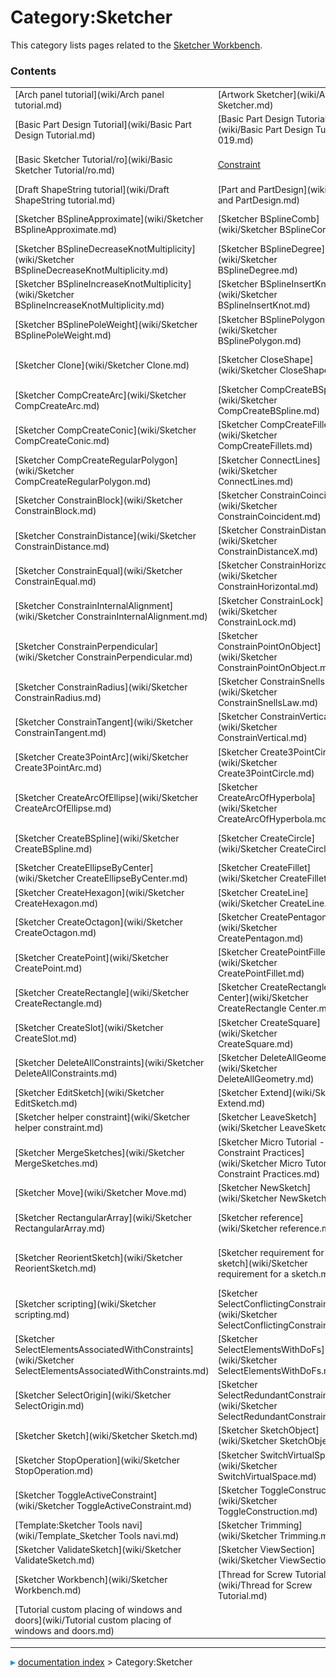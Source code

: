 # Category:Sketcher
This category lists pages related to the [Sketcher Workbench](Sketcher_Workbench.md).

### Contents

|     |     |     |
| --- | --- | --- |
| [Arch panel tutorial](wiki/Arch panel tutorial.md) | [Artwork Sketcher](wiki/Artwork Sketcher.md) | [Basic Attachment Tutorial](wiki/Basic Attachment Tutorial.md) |
| [Basic Part Design Tutorial](wiki/Basic Part Design Tutorial.md) | [Basic Part Design Tutorial 019](wiki/Basic Part Design Tutorial 019.md) | [Basic Sketcher Tutorial](wiki/Basic Sketcher Tutorial.md) |
| [Basic Sketcher Tutorial/ro](wiki/Basic Sketcher Tutorial/ro.md) | [Constraint](wiki/Constraint.md) | [Creating a simple part with PartDesign](wiki/Creating a simple part with PartDesign.md) |
| [Draft ShapeString tutorial](wiki/Draft ShapeString tutorial.md) | [Part and PartDesign](wiki/Part and PartDesign.md) | [Sketch](wiki/Sketch.md) |
| [Sketcher BSplineApproximate](wiki/Sketcher BSplineApproximate.md) | [Sketcher BSplineComb](wiki/Sketcher BSplineComb.md) | [Sketcher BSplineDecreaseDegree](wiki/Sketcher BSplineDecreaseDegree.md) |
| [Sketcher BSplineDecreaseKnotMultiplicity](wiki/Sketcher BSplineDecreaseKnotMultiplicity.md) | [Sketcher BSplineDegree](wiki/Sketcher BSplineDegree.md) | [Sketcher BSplineIncreaseDegree](wiki/Sketcher BSplineIncreaseDegree.md) |
| [Sketcher BSplineIncreaseKnotMultiplicity](wiki/Sketcher BSplineIncreaseKnotMultiplicity.md) | [Sketcher BSplineInsertKnot](wiki/Sketcher BSplineInsertKnot.md) | [Sketcher BSplineKnotMultiplicity](wiki/Sketcher BSplineKnotMultiplicity.md) |
| [Sketcher BSplinePoleWeight](wiki/Sketcher BSplinePoleWeight.md) | [Sketcher BSplinePolygon](wiki/Sketcher BSplinePolygon.md) | [Sketcher CarbonCopy](wiki/Sketcher CarbonCopy.md) |
| [Sketcher Clone](wiki/Sketcher Clone.md) | [Sketcher CloseShape](wiki/Sketcher CloseShape.md) | [Sketcher CompConstrainRadDia](wiki/Sketcher CompConstrainRadDia.md) |
| [Sketcher CompCreateArc](wiki/Sketcher CompCreateArc.md) | [Sketcher CompCreateBSpline](wiki/Sketcher CompCreateBSpline.md) | [Sketcher CompCreateCircle](wiki/Sketcher CompCreateCircle.md) |
| [Sketcher CompCreateConic](wiki/Sketcher CompCreateConic.md) | [Sketcher CompCreateFillets](wiki/Sketcher CompCreateFillets.md) | [Sketcher CompCreateRectangles](wiki/Sketcher CompCreateRectangles.md) |
| [Sketcher CompCreateRegularPolygon](wiki/Sketcher CompCreateRegularPolygon.md) | [Sketcher ConnectLines](wiki/Sketcher ConnectLines.md) | [Sketcher ConstrainAngle](wiki/Sketcher ConstrainAngle.md) |
| [Sketcher ConstrainBlock](wiki/Sketcher ConstrainBlock.md) | [Sketcher ConstrainCoincident](wiki/Sketcher ConstrainCoincident.md) | [Sketcher ConstrainDiameter](wiki/Sketcher ConstrainDiameter.md) |
| [Sketcher ConstrainDistance](wiki/Sketcher ConstrainDistance.md) | [Sketcher ConstrainDistanceX](wiki/Sketcher ConstrainDistanceX.md) | [Sketcher ConstrainDistanceY](wiki/Sketcher ConstrainDistanceY.md) |
| [Sketcher ConstrainEqual](wiki/Sketcher ConstrainEqual.md) | [Sketcher ConstrainHorizontal](wiki/Sketcher ConstrainHorizontal.md) | [Sketcher ConstrainHorizontal/ja](wiki/Sketcher ConstrainHorizontal/ja.md) |
| [Sketcher ConstrainInternalAlignment](wiki/Sketcher ConstrainInternalAlignment.md) | [Sketcher ConstrainLock](wiki/Sketcher ConstrainLock.md) | [Sketcher ConstrainParallel](wiki/Sketcher ConstrainParallel.md) |
| [Sketcher ConstrainPerpendicular](wiki/Sketcher ConstrainPerpendicular.md) | [Sketcher ConstrainPointOnObject](wiki/Sketcher ConstrainPointOnObject.md) | [Sketcher ConstrainRadiam](wiki/Sketcher ConstrainRadiam.md) |
| [Sketcher ConstrainRadius](wiki/Sketcher ConstrainRadius.md) | [Sketcher ConstrainSnellsLaw](wiki/Sketcher ConstrainSnellsLaw.md) | [Sketcher ConstrainSymmetric](wiki/Sketcher ConstrainSymmetric.md) |
| [Sketcher ConstrainTangent](wiki/Sketcher ConstrainTangent.md) | [Sketcher ConstrainVertical](wiki/Sketcher ConstrainVertical.md) | [Sketcher Copy](wiki/Sketcher Copy.md) |
| [Sketcher Create3PointArc](wiki/Sketcher Create3PointArc.md) | [Sketcher Create3PointCircle](wiki/Sketcher Create3PointCircle.md) | [Sketcher CreateArc](wiki/Sketcher CreateArc.md) |
| [Sketcher CreateArcOfEllipse](wiki/Sketcher CreateArcOfEllipse.md) | [Sketcher CreateArcOfHyperbola](wiki/Sketcher CreateArcOfHyperbola.md) | [Sketcher CreateArcOfParabola](wiki/Sketcher CreateArcOfParabola.md) |
| [Sketcher CreateBSpline](wiki/Sketcher CreateBSpline.md) | [Sketcher CreateCircle](wiki/Sketcher CreateCircle.md) | [Sketcher CreateEllipseBy3Points](wiki/Sketcher CreateEllipseBy3Points.md) |
| [Sketcher CreateEllipseByCenter](wiki/Sketcher CreateEllipseByCenter.md) | [Sketcher CreateFillet](wiki/Sketcher CreateFillet.md) | [Sketcher CreateHeptagon](wiki/Sketcher CreateHeptagon.md) |
| [Sketcher CreateHexagon](wiki/Sketcher CreateHexagon.md) | [Sketcher CreateLine](wiki/Sketcher CreateLine.md) | [Sketcher CreateOblong](wiki/Sketcher CreateOblong.md) |
| [Sketcher CreateOctagon](wiki/Sketcher CreateOctagon.md) | [Sketcher CreatePentagon](wiki/Sketcher CreatePentagon.md) | [Sketcher CreatePeriodicBSpline](wiki/Sketcher CreatePeriodicBSpline.md) |
| [Sketcher CreatePoint](wiki/Sketcher CreatePoint.md) | [Sketcher CreatePointFillet](wiki/Sketcher CreatePointFillet.md) | [Sketcher CreatePolyline](wiki/Sketcher CreatePolyline.md) |
| [Sketcher CreateRectangle](wiki/Sketcher CreateRectangle.md) | [Sketcher CreateRectangle Center](wiki/Sketcher CreateRectangle Center.md) | [Sketcher CreateRegularPolygon](wiki/Sketcher CreateRegularPolygon.md) |
| [Sketcher CreateSlot](wiki/Sketcher CreateSlot.md) | [Sketcher CreateSquare](wiki/Sketcher CreateSquare.md) | [Sketcher CreateTriangle](wiki/Sketcher CreateTriangle.md) |
| [Sketcher DeleteAllConstraints](wiki/Sketcher DeleteAllConstraints.md) | [Sketcher DeleteAllGeometry](wiki/Sketcher DeleteAllGeometry.md) | [Sketcher Dialog](wiki/Sketcher Dialog.md) |
| [Sketcher EditSketch](wiki/Sketcher EditSketch.md) | [Sketcher Extend](wiki/Sketcher Extend.md) | [Sketcher External](wiki/Sketcher External.md) |
| [Sketcher helper constraint](wiki/Sketcher helper constraint.md) | [Sketcher LeaveSketch](wiki/Sketcher LeaveSketch.md) | [Sketcher MapSketch](wiki/Sketcher MapSketch.md) |
| [Sketcher MergeSketches](wiki/Sketcher MergeSketches.md) | [Sketcher Micro Tutorial - Constraint Practices](wiki/Sketcher Micro Tutorial - Constraint Practices.md) | [Sketcher MirrorSketch](wiki/Sketcher MirrorSketch.md) |
| [Sketcher Move](wiki/Sketcher Move.md) | [Sketcher NewSketch](wiki/Sketcher NewSketch.md) | [Sketcher Preferences](wiki/Sketcher Preferences.md) |
| [Sketcher RectangularArray](wiki/Sketcher RectangularArray.md) | [Sketcher reference](wiki/Sketcher reference.md) | [Sketcher RemoveAxesAlignment](wiki/Sketcher RemoveAxesAlignment.md) |
| [Sketcher ReorientSketch](wiki/Sketcher ReorientSketch.md) | [Sketcher requirement for a sketch](wiki/Sketcher requirement for a sketch.md) | [Sketcher RestoreInternalAlignmentGeometry](wiki/Sketcher RestoreInternalAlignmentGeometry.md) |
| [Sketcher scripting](wiki/Sketcher scripting.md) | [Sketcher SelectConflictingConstraints](wiki/Sketcher SelectConflictingConstraints.md) | [Sketcher SelectConstraints](wiki/Sketcher SelectConstraints.md) |
| [Sketcher SelectElementsAssociatedWithConstraints](wiki/Sketcher SelectElementsAssociatedWithConstraints.md) | [Sketcher SelectElementsWithDoFs](wiki/Sketcher SelectElementsWithDoFs.md) | [Sketcher SelectHorizontalAxis](wiki/Sketcher SelectHorizontalAxis.md) |
| [Sketcher SelectOrigin](wiki/Sketcher SelectOrigin.md) | [Sketcher SelectRedundantConstraints](wiki/Sketcher SelectRedundantConstraints.md) | [Sketcher SelectVerticalAxis](wiki/Sketcher SelectVerticalAxis.md) |
| [Sketcher Sketch](wiki/Sketcher Sketch.md) | [Sketcher SketchObject](wiki/Sketcher SketchObject.md) | [Sketcher Split](wiki/Sketcher Split.md) |
| [Sketcher StopOperation](wiki/Sketcher StopOperation.md) | [Sketcher SwitchVirtualSpace](wiki/Sketcher SwitchVirtualSpace.md) | [Sketcher Symmetry](wiki/Sketcher Symmetry.md) |
| [Sketcher ToggleActiveConstraint](wiki/Sketcher ToggleActiveConstraint.md) | [Sketcher ToggleConstruction](wiki/Sketcher ToggleConstruction.md) | [Sketcher ToggleDrivingConstraint](wiki/Sketcher ToggleDrivingConstraint.md) |
| [Template:Sketcher Tools navi](wiki/Template_Sketcher Tools navi.md) | [Sketcher Trimming](wiki/Sketcher Trimming.md) | [Sketcher Tutorial](wiki/Sketcher Tutorial.md) |
| [Sketcher ValidateSketch](wiki/Sketcher ValidateSketch.md) | [Sketcher ViewSection](wiki/Sketcher ViewSection.md) | [Sketcher ViewSketch](wiki/Sketcher ViewSketch.md) |
| [Sketcher Workbench](wiki/Sketcher Workbench.md) | [Thread for Screw Tutorial](wiki/Thread for Screw Tutorial.md) | [Toothbrush Head Stand](wiki/Toothbrush Head Stand.md) |
| [Tutorial custom placing of windows and doors](wiki/Tutorial custom placing of windows and doors.md) |



---
![](images/Right_arrow.png) [documentation index](../README.md) > Category:Sketcher
